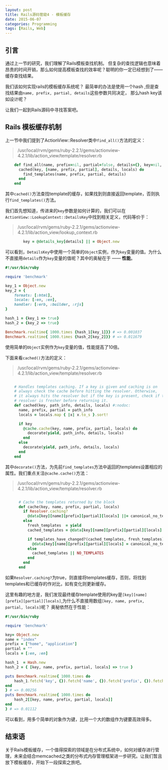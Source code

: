 ```yaml
---
layout: post
title: Rails源码管窥4 - 模板缓存
date: 2015-06-07
categories: Programming
tags: [Rails, Web]
---
```


## 引言
通过上一节的研究，我们理解了Rails模板查找机制。
但复杂的查找逻辑也意味着昂贵的时间开销，那么如何提高模板查找的效率呢？聪明的你一定已经想到了——缓存查找结果。

我们该如何实现rails的模板缓存系统呢？
最简单的办法是使用一个hash ,但是查找结果由`name, prefix, partial, details`这些参数共同决定， 那么hash key该如设计呢？

让我们一起到Rails源码中寻找答案吧。

## Rails 模板缓存机制

上一节中我们提到了ActionView::Resolver类中`find_all()`方法的定义：

> /usr/local/rvm/gems/ruby-2.2.1/gems/actionview-4.2.1/lib/action_view/template/resolver.rb

```ruby
    def find_all(name, prefix=nil, partial=false, details={}, key=nil, locals=[])
      cached(key, [name, prefix, partial], details, locals) do
        find_templates(name, prefix, partial, details)
      end
    end
```

其中`cached()`方法查找template的缓存，如果找到则直接返回template，否则执行`find_templates()`方法。

我们首先想知道，传进来的`key`参数是如何计算的，我们可以在`ActionView::LookupContext::DetailsKey`中找到相关定义，代码等价于：

> /usr/local/rvm/gems/ruby-2.2.1/gems/actionview-4.2.1/lib/action_view/lookup_context.rb

```ruby
        key = @details_key[details] || = Object.new
```

可以看到，`DetailsKey`中使用一个简单的`Object`实例，作为`key`变量的值。为什么不直接用`details`作为`key`变量的值呢？其中的奥秘在于 —— **性能**。

```ruby
#!/usr/bin/ruby

require 'benchmark'

key_1 = Object.new
key_2 = {
    formats: [:html],
    locale: [:en, :en],
    handler: [:erb, :builder, :rjs]
}

hash_1 = {key_1 => true}
hash_2 = {key_2 => true}

Benchmark.realtime{ 1000.times {hash_1[key_1]}} # => 0.001037
Benchmark.realtime{ 1000.times {hash_2[key_2]}} # => 0.011679
```

使用简单的`Object`实例作为`key`变量的值，性能提高了10倍。

下面来看`cached()`方法的定义：

> /usr/local/rvm/gems/ruby-2.2.1/gems/actionview-4.2.1/lib/action_view/template/resolver.rb

```ruby

    # Handles templates caching. If a key is given and caching is on
    # always check the cache before hitting the resolver. Otherwise,
    # it always hits the resolver but if the key is present, check if the
    # resolver is fresher before returning it.
    def cached(key, path_info, details, locals) #:nodoc:
      name, prefix, partial = path_info
      locals = locals.map { |x| x.to_s }.sort!

      if key
        @cache.cache(key, name, prefix, partial, locals) do
          decorate(yield, path_info, details, locals)
        end
      else
        decorate(yield, path_info, details, locals)
      end
    end
```

其中`decorate()`方法，为先前`find_templates`方法中返回的templates设置相应的属性。我们重点关注`@cache.cache()`方法：

> /usr/local/rvm/gems/ruby-2.2.1/gems/actionview-4.2.1/lib/action_view/template/resolver.rb

```ruby

      # Cache the templates returned by the block
      def cache(key, name, prefix, partial, locals)
        if Resolver.caching?
          @data[key][name][prefix][partial][locals] ||= canonical_no_templates(yield)
        else
          fresh_templates  = yield
          cached_templates = @data[key][name][prefix][partial][locals]

          if templates_have_changed?(cached_templates, fresh_templates)
            @data[key][name][prefix][partial][locals] = canonical_no_templates(fresh_templates)
          else
            cached_templates || NO_TEMPLATES
          end
        end
      end
```

如果`Resolver.caching?`为true，则直接将templates缓存，否则，将找到templates和已缓存的作对比，如有变化则更新缓存。

这里有趣的地方是，我们发现最终缓存template使用的key是`[key][name][prefix][partial][locals]`,为什么不直接用数组`[key, name, prefix, partial, locals]`呢？ 奥秘依然在于性能：

```ruby
#!/usr/bin/ruby

require 'benchmark'

key= Object.new
name = "index"
prefix = ["home", "application"]
partial = ""
locals = [:en, :en]

hash_1  = Hash.new 
hash_2 = { [key, name, prefix, partial, locals] => true }

puts Benchmark.realtime{ 1000.times do 
    hash_1.fetch('key', {}).fetch('name', {}).fetch('prefix', {}).fetch('partial', {}).fetch('locals', true)
end
} # => 0.00256
puts Benchmark.realtime{ 1000.times do 
    hash_2[[key, name, prefix, partial, locals]]
end
} # => 0.01112
```

可以看到，用多个简单的对象作为键，比用一个大的数组作为键要高效得多。

## 结束语

关于Rails模板缓存，一个值得探索的领域是在分布式系统中，如何对缓存进行管理，未来会结合memcached之类的分布式内存管理框架进一步研究。让我们暂且放下模板缓存，开始下一段探索之旅吧。
